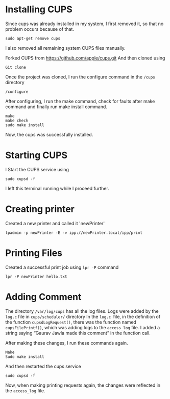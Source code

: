 # Installing CUPS

Since cups was already installed in my system, I first removed it, so that no problem occurs because of that.

`` sudo apt-get remove cups ``


I also removed all remaining system CUPS files manually.
 
 
Forked CUPS from https://github.com/apple/cups.git
And then cloned using

`` Git clone ``
 
Once the project was cloned, I run the configure command in the `` /cups `` directory

`` /configure ``
 
After configuring, I run the make command, check for faults after make command and finally run make install command.

```
make 
make check
sudo make install 
```
 
Now, the cups was successfully installed.
 
# Starting CUPS

I Start the CUPS service using

`` sudo cupsd -f ``

I left this terminal running while I proceed further.

 
# Creating printer

Created a new printer and called it 'newPrinter'

`` lpadmin -p newPrinter -E -v ipp://newPrinter.local/ipp/print ``


# Printing Files 

Created a successful print job using ``lpr -P`` command

`` lpr -P newPrinter hello.txt ``

 
# Adding Comment

The directory ``/var/log/cups`` has all the log files.
Logs were added by the ``log.c`` file in ``cups/scheduler/`` directory
In the ``log.c ``file, in the definition of the function ``cupsdLogRequest()``, there was the function named ``cupsFilePrintf()``, which was adding logs to the ``access_log`` file. I added a string saying “Gaurav Jawla made this comment” in the function call.

After making these changes, I run these commands again.
```
Make
Sudo make install
```
And then restarted the cups service

`` sudo cupsd -f ``
 
Now, when making printing requests again, the changes were reflected in the ``access_log`` file.
 
 
 
 
 
 
